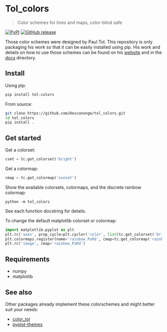 
# Tol_colors

> Color schemes for lines and maps, color-blind safe

<div align="left">

[![PyPI](https://img.shields.io/pypi/v/tol-colors)](https://pypi.org/project/tol-colors)
[![GitHub release](https://img.shields.io/github/v/release/Descanonge/tol_colors)](https://github.com/Descanonge/tol_colors/releases)

</div>

Those color schemes were designed by Paul Tol. This repository is only packaging his work so that it can be easily installed using pip.
His work and details on how to use those schemes can be found on his [website](https://personal.sron.nl/~pault/) and in the [docs](./docs) directory.

## Install

Using pip:
``` sh
pip install tol-colors
```

From source:
``` sh
git clone https://github.com/Descanonge/tol_colors.git
cd tol_colors
pip install .
```

## Get started

Get a colorset:
``` python
cset = tc.get_colorset('bright')
```

Get a colormap:
``` python
cmap = tc.get_colormap('sunset')
```

Show the available colorsets, colormaps, and the discrete rainbow colormap:
``` shell
python -m tol_colors
```

See each function docstring for details.

To change the default matplotlib colorset or colormap:
``` python
import matplotlib.pyplot as plt
plt.rc('axes', prop_cycle=plt.cycler('color', list(tc.get_colorset('bright'))))
plt.colormaps.register(name='rainbow_PuRd', cmap=tc.get_colormap('rainbow_PuRd'))
plt.rc('image', cmap='rainbow_PuRd')
```

## Requirements

- numpy
- matplotlib

## See also

Other packages already implement these colorschemes and might better suit your needs:
 - [color_tol](https://github.com/lazarillo/color_tol)
 - [pyplot-themes](https://github.com/raybuhr/pyplot-themes)


